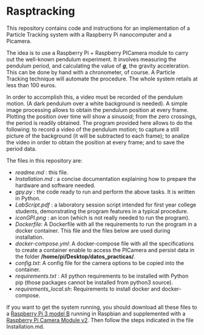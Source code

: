 # Rasptracking #

This repository contains code and instructions for an implementation of a Particle Tracking system with a Raspberry Pi nanocomputer and a Picamera. 

The idea is to use a Raspberry Pi + Raspberry PICamera module to carry out the well-known pendulum experiment. It involves measuring the pendulum period, and calculating the value of _**g**_, the gravity acceleration. This can be done by hand with a chronometer, of course. A Particle Tracking technique will automate the procedure. The whole system retails at less than 100 euros.

In order to accomplish this, a video must be recorded of the pendulum motion. (A dark pendulum over a white background is needed). A simple image processing allows to obtain the pendulum position at every frame. Plotting the position over time will show a sinusoid; from the zero crossings, the period is readily obtained. The program provided here allows to do the following: to record a video of the pendulum motion; to capture a still picture of the background (it will be subtracted to each frame); to analize the video in order to obtain the position at every frame; and to save the period data.

The files in this repository are:
* _readme.md_ : this file.
* _Installation.md_ : a concise documentation explaining how to prepare the hardware and software needed. 
* _gpy.py_ : the code ready to run and perform the above tasks. It is written in Python.
* _LabScript.pdf_ : a laboratory session script intended for first year college students, demonstrating the program features in a typical procedure.
* _iconGPI.png_ : an icon (which is not really needed to run the program).
* _Dockerfile_: A Dockerfile with all the requirements to run the program in a docker container. This file and the files below are used during installation.
* _docker-compose.yml_: A docker-compose file with all the specifications to create a container enable to access the PICamera and persist data in the folder **/home/pi/Desktop/datos_practicas/**.
* _config.txt_: A config file for the camera options to be copied into the container.
* _requirements.txt_ : All python requirements to be installed with Python pip (those packages cannot be installed from python3 source). 
* _requirements_local.sh_: Requirements to install docker and docker-compose.

If you want to get the system running, you should download all these files to a [Raspberry Pi 3 model B](https://www.raspberrypi.org/products/raspberry-pi-3-model-b/) running in Raspbian and supplemented with a [Raspberry Pi Camera Module v2](https://www.raspberrypi.org/products/camera-module-v2/). Then follow the steps indicated in the file Installation.md.
